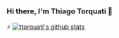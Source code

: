 ### Hi there, I'm Thiago Torquati 👋

:zap: [![ttorquati's github stats](https://github-readme-stats.vercel.app/api?username=ttorquati)](https://github.com/ttorquati/github-readme-stats)

